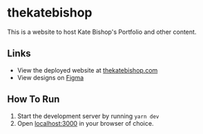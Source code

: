 # thekatebishop

This is a website to host Kate Bishop's Portfolio and other content.

## Links

- View the deployed website at [thekatebishop.com](https://thekatebishop.com)
- View designs on [Figma](https://www.figma.com/file/m7KD461Pj0cUPPQPSfeNXs/Kate-Bishop-Portfolio?type=design&node-id=0%3A1&mode=design&t=Q5vzuyp8FkggBOHG-1)

## How To Run

1. Start the development server by running `yarn dev`
2. Open [localhost:3000](http://localhost:3000) in your browser of choice.
